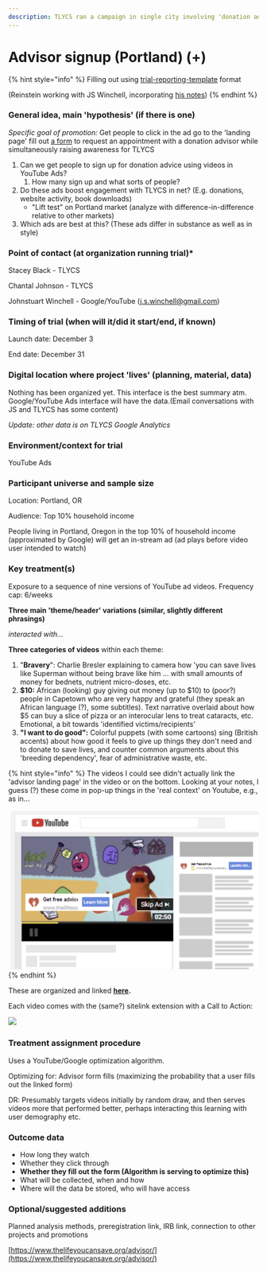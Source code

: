 ```yaml
---
description: TLYCS ran a campaign in single city involving 'donation advice'
---
```


# Advisor signup (Portland) (+)

{% hint style="info" %}
Filling out using [trial-reporting-template](../../trial-reporting-template/ "mention") format

(Reinstein working with JS Winchell, incorporating [his notes](https://docs.google.com/document/d/1eIt4cXfNqIHr2HiGcb8Mf06BOqR2Pgcga8In-VcLTPA/edit))
{% endhint %}

### **General idea, main 'hypothesis' (if there is one)**

_Specific goal of promotion:_ Get people to click in the ad go to the 'landing page' fill out [a form](https://www.thelifeyoucansave.org/advisor/) to request an appointment with a donation advisor while simultaneously raising awareness for TLYCS

1. Can we get people to sign up for donation advice using videos in YouTube Ads?
   1. How many sign up and what sorts of people?
2. Do these ads boost engagement with TLYCS in net? (E.g. donations, website activity, book downloads)
   * "Lift test" on Portland market (analyze with difference-in-difference relative to other markets)
3. Which ads are best at this? (These ads differ in substance as well as in style)

### Point of contact (at organization running trial)\*

Stacey Black - TLYCS

Chantal Johnson - TLYCS

Johnstuart Winchell - Google/YouTube (j.s.winchell@gmail.com)

### Timing of trial (when will it/did it start/end, if known)

Launch date: December 3

End date: December 31&#x20;

### Digital location where project 'lives' (planning, material, data)

Nothing has been organized yet. This interface is the best summary atm. Google/YouTube Ads interface will have the data.(Email conversations with JS and TLYCS has some content)

_Update: other data is on TLYCS Google Analytics_

### Environment/context for trial

YouTube Ads

### **Participant universe and sample size**

Location: Portland, OR

Audience: Top 10% household income

People living in Portland, Oregon in the top 10% of household income (approximated by Google) will get an in-stream ad (ad plays before video user intended to watch)

### Key treatment(s)

Exposure to a sequence of nine versions of YouTube ad videos. Frequency cap: 6/weeks&#x20;

**Three main 'theme/header' variations (similar, slightly different phrasings)**

_interacted with..._

**Three categories of videos** within each theme:

1. "**Bravery**": Charlie Bresler explaining to camera how 'you can save lives like Superman without being brave like him ... with small amounts of money for bednets, nutrient micro-doses, etc.
2. **$10:** African (looking) guy giving out money (up to $10) to (poor?) people in Capetown who are very happy and grateful (they speak an African language (?), some subtitles). Text narrative overlaid about how $5 can buy a slice of pizza or an interocular lens to treat cataracts, etc. Emotional, a bit towards 'identified victims/recipients'
3. **"I want to do good":** Colorful puppets (with some cartoons) sing (British accents) about how good it feels to give up things they don't need and to donate to save lives, and counter common arguments about this 'breeding dependency', fear of administrative waste, etc.

{% hint style="info" %}
The videos I could see didn't actually link the 'advisor landing page' in the video or on the bottom. Looking at your notes, I guess (?) these come in pop-up things in the 'real context' on Youtube, e.g., as in...

![](<../../../.gitbook/assets/image (13).png>)
{% endhint %}

These are organized and linked [**here**](https://docs.google.com/document/d/1NIXQNZH8O8XajXBpKocpbZ1yT3hblIv8E0vMfNg1J14/edit?pli=1)**.**

Each video comes with the (same?) sitelink extension with a Call to Action:

![](https://lh5.googleusercontent.com/vE-xSY0cH9Y\_L\_4SOGicVc0BM2LJX5V3TPGcRV22EMil6goxm6MtPClHIay083ToIspDmPlNXG0\_8wqSxc6D1UPP0yHHynX5hLsclj6JzfK56Ffa4z5-h6nP6ziymxsS41J\_sxwu)

### Treatment assignment procedure

Uses a YouTube/Google optimization algorithm.

Optimizing for: Advisor form fills (maximizing the probability that a user fills out the linked form)

DR: Presumably  targets videos initially by random draw, and then serves videos more that performed better, perhaps interacting this learning with user demography etc.

### **Outcome data**

* How long they watch
* Whether they click through
* **Whether they fill out the form (Algorithm is serving to optimize this)**
* What will be collected, when and how
* Where will the data be stored, who will have access

### **Optional/suggested additions**

Planned analysis methods, preregistration link, IRB link, connection to other projects and promotions

[https://www.thelifeyoucansave.org/advisor/](https://www.thelifeyoucansave.org/advisor/)
